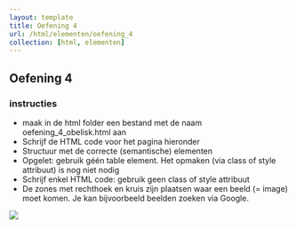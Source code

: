 ```yaml
---
layout: template
title: Oefening 4
url: /html/elementen/oefening_4
collection: [html, elementen]
---
```


## Oefening 4

<div class="highlight">
    <h3>instructies</h3>
    <ul>
        <li>maak in de html folder een bestand met de naam oefening_4_obelisk.html aan</li>
        <li>Schrijf de HTML code voor het pagina hieronder</li>
        <li>Structuur met de correcte (semantische) elementen</li>
        <li>Opgelet: gebruik géén table element. Het opmaken (via class of style attribuut) is nog niet nodig</li>
        <li>Schrijf enkel HTML code: gebruik geen class of style attribuut</li>
        <li>De zones met rechthoek en kruis zijn plaatsen waar een beeld (= image) moet komen. Je kan bijvoorbeeld beelden zoeken via Google.</li>
    </ul>
</div>            
<img class="shadow center" src="{{ '/html/elementen/images/oefening_4.png' | relative_url}}" />
